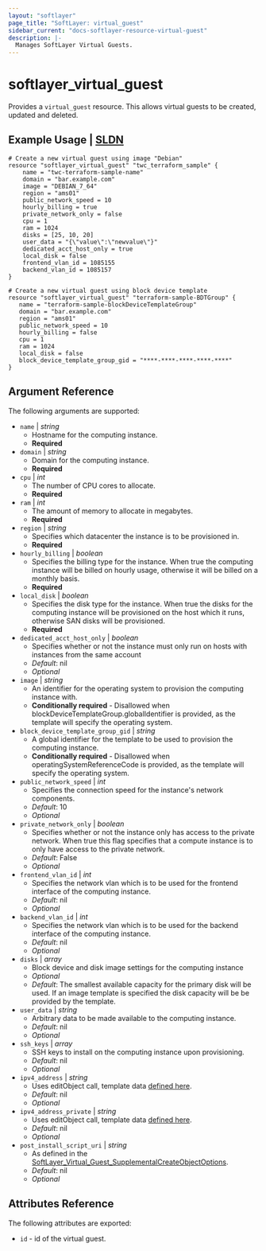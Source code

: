 ```yaml
---
layout: "softlayer"
page_title: "SoftLayer: virtual_guest"
sidebar_current: "docs-softlayer-resource-virtual-guest"
description: |-
  Manages SoftLayer Virtual Guests.
---
```


# softlayer_virtual_guest

Provides a `virtual_guest` resource. This allows virtual guests to be created, updated and deleted.

## Example Usage | [SLDN](http://sldn.softlayer.com/reference/services/SoftLayer_Virtual_Guest)

```
# Create a new virtual guest using image "Debian"
resource "softlayer_virtual_guest" "twc_terraform_sample" {
    name = "twc-terraform-sample-name"
    domain = "bar.example.com"
    image = "DEBIAN_7_64"
    region = "ams01"
    public_network_speed = 10
    hourly_billing = true
    private_network_only = false
    cpu = 1
    ram = 1024
    disks = [25, 10, 20]
    user_data = "{\"value\":\"newvalue\"}"
    dedicated_acct_host_only = true
    local_disk = false
    frontend_vlan_id = 1085155
    backend_vlan_id = 1085157
}
```

```
# Create a new virtual guest using block device template
resource "softlayer_virtual_guest" "terraform-sample-BDTGroup" {
   name = "terraform-sample-blockDeviceTemplateGroup"
   domain = "bar.example.com"
   region = "ams01"
   public_network_speed = 10
   hourly_billing = false
   cpu = 1
   ram = 1024
   local_disk = false
   block_device_template_group_gid = "****-****-****-****-****"
}
```

## Argument Reference

The following arguments are supported:

* `name` | *string*
	* Hostname for the computing instance.
	* **Required**
* `domain` | *string*
	* Domain for the computing instance.
	* **Required**
* `cpu` | *int*
	* The number of CPU cores to allocate.
	* **Required**
* `ram` | *int*
	* The amount of memory to allocate in megabytes.
	* **Required**
* `region` | *string*
	* Specifies which datacenter the instance is to be provisioned in.
	* **Required**
* `hourly_billing` | *boolean*
	* Specifies the billing type for the instance. When true the computing instance will be billed on hourly usage, otherwise it will be billed on a monthly basis.
	* **Required**
* `local_disk` | *boolean*
	* Specifies the disk type for the instance. When true the disks for the computing instance will be provisioned on the host which it runs, otherwise SAN disks will be provisioned.
	* **Required**
* `dedicated_acct_host_only` | *boolean*
	* Specifies whether or not the instance must only run on hosts with instances from the same account
	* *Default*: nil
	* *Optional*
* `image` | *string*
	* An identifier for the operating system to provision the computing instance with.
	* **Conditionally required**	- Disallowed when blockDeviceTemplateGroup.globalIdentifier is provided, as the template will specify the operating system.
* `block_device_template_group_gid` | *string*
	* A global identifier for the template to be used to provision the computing instance.
	* **Conditionally required**	- Disallowed when operatingSystemReferenceCode is provided, as the template will specify the operating system.
* `public_network_speed` | *int*
	* Specifies the connection speed for the instance's network components.
	* *Default*: 10
	* *Optional*
* `private_network_only` | *boolean*
	* Specifies whether or not the instance only has access to the private network. When true this flag specifies that a compute instance is to only have access to the private network.
	* *Default*: False
	* *Optional*
* `frontend_vlan_id` | *int*
	* Specifies the network vlan which is to be used for the frontend interface of the computing instance.
	* *Default*: nil
	* *Optional*
* `backend_vlan_id` | *int*
	* Specifies the network vlan which is to be used for the backend interface of the computing instance.
	* *Default*: nil
	* *Optional*
* `disks` | *array*
	* Block device and disk image settings for the computing instance
	* *Optional*
	* *Default*: The smallest available capacity for the primary disk will be used. If an image template is specified the disk capacity will be be provided by the template.
* `user_data` | *string*
	* Arbitrary data to be made available to the computing instance.
	* *Default*: nil
	* *Optional*
* `ssh_keys` | *array*
	* SSH keys to install on the computing instance upon provisioning.
	* *Default*: nil
	* *Optional*
* `ipv4_address` | *string*
	* Uses editObject call, template data [defined here](https://sldn.softlayer.com/reference/datatypes/SoftLayer_Virtual_Guest).
	* *Default*: nil
	* *Optional*
* `ipv4_address_private` | *string*
	* Uses editObject call, template data [defined here](https://sldn.softlayer.com/reference/datatypes/SoftLayer_Virtual_Guest).
	* *Default*: nil
	* *Optional*
* `post_install_script_uri` | *string*
	* As defined in the [SoftLayer_Virtual_Guest_SupplementalCreateObjectOptions](https://sldn.softlayer.com/reference/datatypes/SoftLayer_Virtual_Guest_SupplementalCreateObjectOptions).
	* *Default*: nil
	* *Optional*
				
## Attributes Reference

The following attributes are exported:	

* `id` - id of the virtual guest.

	

